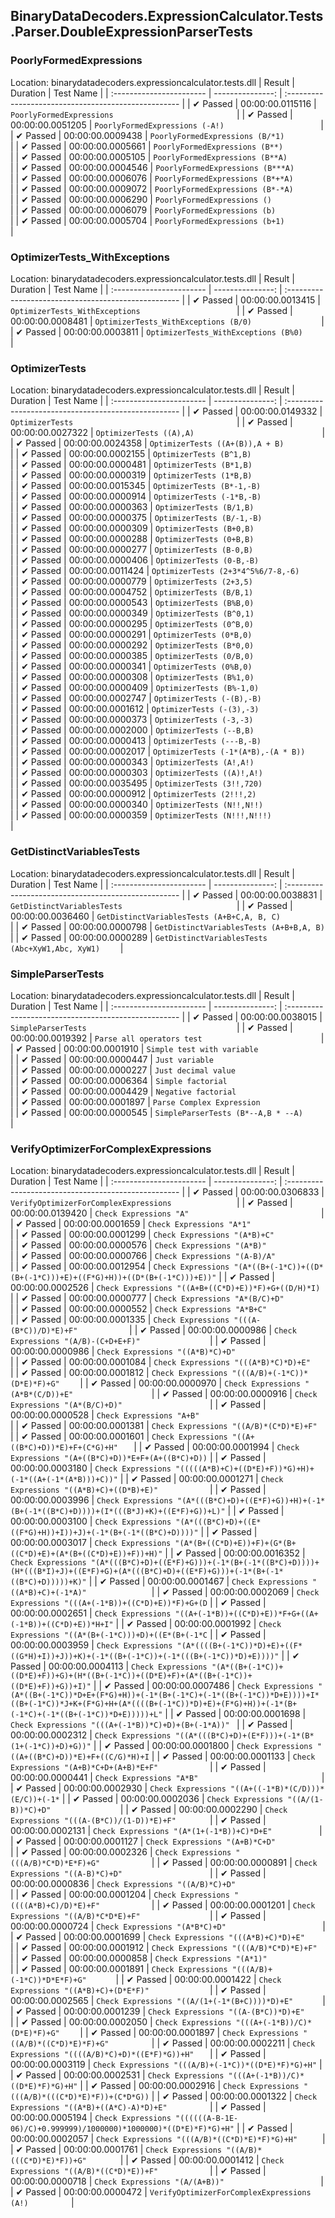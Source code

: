 ## BinaryDataDecoders.ExpressionCalculator.Tests.Parser.DoubleExpressionParserTests

### PoorlyFormedExpressions
 Location: binarydatadecoders.expressioncalculator.tests.dll
| Result                   | Duration         | Test Name                                          |
| :----------------------- | ---------------: | :--------------------------------------------------- |
|  ✔ Passed               | 00:00:00.0115116 | `PoorlyFormedExpressions                           ` |
|  ✔ Passed               | 00:00:00.0051205 | `PoorlyFormedExpressions (-A!)                     ` |
|  ✔ Passed               | 00:00:00.0009438 | `PoorlyFormedExpressions (B/*1)                    ` |
|  ✔ Passed               | 00:00:00.0005661 | `PoorlyFormedExpressions (B**)                     ` |
|  ✔ Passed               | 00:00:00.0005105 | `PoorlyFormedExpressions (B**A)                    ` |
|  ✔ Passed               | 00:00:00.0004546 | `PoorlyFormedExpressions (B***A)                   ` |
|  ✔ Passed               | 00:00:00.0006076 | `PoorlyFormedExpressions (B*+*A)                   ` |
|  ✔ Passed               | 00:00:00.0009072 | `PoorlyFormedExpressions (B*-*A)                   ` |
|  ✔ Passed               | 00:00:00.0006290 | `PoorlyFormedExpressions ()                        ` |
|  ✔ Passed               | 00:00:00.0006079 | `PoorlyFormedExpressions (b)                       ` |
|  ✔ Passed               | 00:00:00.0005704 | `PoorlyFormedExpressions (b+1)                     ` |

### OptimizerTests_WithExceptions
 Location: binarydatadecoders.expressioncalculator.tests.dll
| Result                   | Duration         | Test Name                                          |
| :----------------------- | ---------------: | :--------------------------------------------------- |
|  ✔ Passed               | 00:00:00.0013415 | `OptimizerTests_WithExceptions                     ` |
|  ✔ Passed               | 00:00:00.0008481 | `OptimizerTests_WithExceptions (B/0)               ` |
|  ✔ Passed               | 00:00:00.0003811 | `OptimizerTests_WithExceptions (B%0)               ` |

### OptimizerTests
 Location: binarydatadecoders.expressioncalculator.tests.dll
| Result                   | Duration         | Test Name                                          |
| :----------------------- | ---------------: | :--------------------------------------------------- |
|  ✔ Passed               | 00:00:00.0149332 | `OptimizerTests                                    ` |
|  ✔ Passed               | 00:00:00.0027322 | `OptimizerTests ((A),A)                            ` |
|  ✔ Passed               | 00:00:00.0024358 | `OptimizerTests ((A+(B)),A + B)                    ` |
|  ✔ Passed               | 00:00:00.0002155 | `OptimizerTests (B^1,B)                            ` |
|  ✔ Passed               | 00:00:00.0000481 | `OptimizerTests (B*1,B)                            ` |
|  ✔ Passed               | 00:00:00.0000319 | `OptimizerTests (1*B,B)                            ` |
|  ✔ Passed               | 00:00:00.0015345 | `OptimizerTests (B*-1,-B)                          ` |
|  ✔ Passed               | 00:00:00.0000914 | `OptimizerTests (-1*B,-B)                          ` |
|  ✔ Passed               | 00:00:00.0000363 | `OptimizerTests (B/1,B)                            ` |
|  ✔ Passed               | 00:00:00.0000375 | `OptimizerTests (B/-1,-B)                          ` |
|  ✔ Passed               | 00:00:00.0000309 | `OptimizerTests (B+0,B)                            ` |
|  ✔ Passed               | 00:00:00.0000288 | `OptimizerTests (0+B,B)                            ` |
|  ✔ Passed               | 00:00:00.0000277 | `OptimizerTests (B-0,B)                            ` |
|  ✔ Passed               | 00:00:00.0000406 | `OptimizerTests (0-B,-B)                           ` |
|  ✔ Passed               | 00:00:00.0011424 | `OptimizerTests (2+3*4^5%6/7-8,-6)                 ` |
|  ✔ Passed               | 00:00:00.0000779 | `OptimizerTests (2+3,5)                            ` |
|  ✔ Passed               | 00:00:00.0004752 | `OptimizerTests (B/B,1)                            ` |
|  ✔ Passed               | 00:00:00.0000543 | `OptimizerTests (B%B,0)                            ` |
|  ✔ Passed               | 00:00:00.0000349 | `OptimizerTests (B^0,1)                            ` |
|  ✔ Passed               | 00:00:00.0000295 | `OptimizerTests (0^B,0)                            ` |
|  ✔ Passed               | 00:00:00.0000291 | `OptimizerTests (0*B,0)                            ` |
|  ✔ Passed               | 00:00:00.0000292 | `OptimizerTests (B*0,0)                            ` |
|  ✔ Passed               | 00:00:00.0000385 | `OptimizerTests (0/B,0)                            ` |
|  ✔ Passed               | 00:00:00.0000341 | `OptimizerTests (0%B,0)                            ` |
|  ✔ Passed               | 00:00:00.0000308 | `OptimizerTests (B%1,0)                            ` |
|  ✔ Passed               | 00:00:00.0000409 | `OptimizerTests (B%-1,0)                           ` |
|  ✔ Passed               | 00:00:00.0002747 | `OptimizerTests (-(B),-B)                          ` |
|  ✔ Passed               | 00:00:00.0001612 | `OptimizerTests (-(3),-3)                          ` |
|  ✔ Passed               | 00:00:00.0000373 | `OptimizerTests (-3,-3)                            ` |
|  ✔ Passed               | 00:00:00.0002000 | `OptimizerTests (--B,B)                            ` |
|  ✔ Passed               | 00:00:00.0000413 | `OptimizerTests (---B,-B)                          ` |
|  ✔ Passed               | 00:00:00.0002017 | `OptimizerTests (-1*(A*B),-(A * B))                ` |
|  ✔ Passed               | 00:00:00.0000343 | `OptimizerTests (A!,A!)                            ` |
|  ✔ Passed               | 00:00:00.0000303 | `OptimizerTests ((A)!,A!)                          ` |
|  ✔ Passed               | 00:00:00.0035495 | `OptimizerTests (3!!,720)                          ` |
|  ✔ Passed               | 00:00:00.0000912 | `OptimizerTests (2!!!,2)                           ` |
|  ✔ Passed               | 00:00:00.0000340 | `OptimizerTests (N!!,N!!)                          ` |
|  ✔ Passed               | 00:00:00.0000359 | `OptimizerTests (N!!!,N!!!)                        ` |

### GetDistinctVariablesTests
 Location: binarydatadecoders.expressioncalculator.tests.dll
| Result                   | Duration         | Test Name                                          |
| :----------------------- | ---------------: | :--------------------------------------------------- |
|  ✔ Passed               | 00:00:00.0038831 | `GetDistinctVariablesTests                         ` |
|  ✔ Passed               | 00:00:00.0036460 | `GetDistinctVariablesTests (A+B+C,A, B, C)         ` |
|  ✔ Passed               | 00:00:00.0000798 | `GetDistinctVariablesTests (A+B+B,A, B)            ` |
|  ✔ Passed               | 00:00:00.0000289 | `GetDistinctVariablesTests (Abc+XyW1,Abc, XyW1)    ` |

### SimpleParserTests
 Location: binarydatadecoders.expressioncalculator.tests.dll
| Result                   | Duration         | Test Name                                          |
| :----------------------- | ---------------: | :--------------------------------------------------- |
|  ✔ Passed               | 00:00:00.0038015 | `SimpleParserTests                                 ` |
|  ✔ Passed               | 00:00:00.0019392 | `Parse all operators test                          ` |
|  ✔ Passed               | 00:00:00.0001910 | `Simple test with variable                         ` |
|  ✔ Passed               | 00:00:00.0000447 | `Just variable                                     ` |
|  ✔ Passed               | 00:00:00.0000227 | `Just decimal value                                ` |
|  ✔ Passed               | 00:00:00.0006364 | `Simple factorial                                  ` |
|  ✔ Passed               | 00:00:00.0004429 | `Negative factorial                                ` |
|  ✔ Passed               | 00:00:00.0001897 | `Parse Complex Expression                          ` |
|  ✔ Passed               | 00:00:00.0000545 | `SimpleParserTests (B*--A,B * --A)                 ` |

### VerifyOptimizerForComplexExpressions
 Location: binarydatadecoders.expressioncalculator.tests.dll
| Result                   | Duration         | Test Name                                          |
| :----------------------- | ---------------: | :--------------------------------------------------- |
|  ✔ Passed               | 00:00:00.0306833 | `VerifyOptimizerForComplexExpressions              ` |
|  ✔ Passed               | 00:00:00.0139420 | `Check Expressions "A"                             ` |
|  ✔ Passed               | 00:00:00.0001659 | `Check Expressions "A*1"                           ` |
|  ✔ Passed               | 00:00:00.0001299 | `Check Expressions "(A*B)+C"                       ` |
|  ✔ Passed               | 00:00:00.0000576 | `Check Expressions "(A*B)"                         ` |
|  ✔ Passed               | 00:00:00.0000766 | `Check Expressions "(A-B)/A"                       ` |
|  ✔ Passed               | 00:00:00.0012954 | `Check Expressions "(A*((B+(-1*C))+((D*(B+(-1*C)))+E)+((F*G)+H))+((D*(B+(-1*C)))+E))"` |
|  ✔ Passed               | 00:00:00.0002526 | `Check Expressions "((A+B+((C*D)+E))*F)+G+((D/H)*I)` |
|  ✔ Passed               | 00:00:00.0000777 | `Check Expressions "A*(B/C)+D"                     ` |
|  ✔ Passed               | 00:00:00.0000552 | `Check Expressions "A*B+C"                         ` |
|  ✔ Passed               | 00:00:00.0001335 | `Check Expressions "(((A-(B*C))/D)*E)+F"           ` |
|  ✔ Passed               | 00:00:00.0000986 | `Check Expressions "(A/B)-(C+D+E+F)"               ` |
|  ✔ Passed               | 00:00:00.0000986 | `Check Expressions "((A*B)*C)+D"                   ` |
|  ✔ Passed               | 00:00:00.0001084 | `Check Expressions "(((A*B)*C)*D)+E"               ` |
|  ✔ Passed               | 00:00:00.0001812 | `Check Expressions "(((A/B)+(-1*C))*(D*E)*F)+G"    ` |
|  ✔ Passed               | 00:00:00.0000970 | `Check Expressions "(A*B*(C/D))+E"                 ` |
|  ✔ Passed               | 00:00:00.0000916 | `Check Expressions "(A*(B/C)+D)"                   ` |
|  ✔ Passed               | 00:00:00.0000528 | `Check Expressions "A+B"                           ` |
|  ✔ Passed               | 00:00:00.0001381 | `Check Expressions "((A/B)*(C*D)*E)+F"             ` |
|  ✔ Passed               | 00:00:00.0001601 | `Check Expressions "((A+((B*C)+D))*E)+F+(C*G)+H"   ` |
|  ✔ Passed               | 00:00:00.0001994 | `Check Expressions "(A+((B*C)+D))*E+F+(A+((B*C)+D))` |
|  ✔ Passed               | 00:00:00.0003180 | `Check Expressions "(((((A*B)+C)+((D*E)+F))*G)+H)+(-1*((A+(-1*(A*B)))+C))"` |
|  ✔ Passed               | 00:00:00.0001271 | `Check Expressions "((A*B)+C)+((D*B)+E)"           ` |
|  ✔ Passed               | 00:00:00.0003996 | `Check Expressions "(A*(((B*C)+D)+((E*F)+G))+H)+(-1*(B+(-1*((B*C)+D))))+(I*(((B*J)+K)+((E*F)+G))+L)"` |
|  ✔ Passed               | 00:00:00.0003100 | `Check Expressions "(A*(((B*C)+D)+((E*((F*G)+H))+I))+J)+(-1*(B+(-1*((B*C)+D))))"` |
|  ✔ Passed               | 00:00:00.0003017 | `Check Expressions "(A*(B+((C*D)+E))+F)+(G*(B+((C*D)+E)+(A*(B+((C*D)+E))+F))+H)"` |
|  ✔ Passed               | 00:00:00.0016352 | `Check Expressions "(A*(((B*C)+D)+((E*F)+G)))+(-1*(B+(-1*((B*C)+D))))+(H*(((B*I)+J)+((E*F)+G)+(A*(((B*C)+D)+((E*F)+G)))+(-1*(B+(-1*((B*C)+D)))))+K)"` |
|  ✔ Passed               | 00:00:00.0001467 | `Check Expressions "((A*B)+C)+(-1*A)"              ` |
|  ✔ Passed               | 00:00:00.0002069 | `Check Expressions "(((A+(-1*B))+((C*D)+E))*F)+G+(D` |
|  ✔ Passed               | 00:00:00.0002651 | `Check Expressions "((A+(-1*B))+((C*D)+E))*F+G+((A+(-1*B))+((C*D)+E))*H+I"` |
|  ✔ Passed               | 00:00:00.0001992 | `Check Expressions "((A*(B+(-1*C)))+D)+((E*(B+(-1*C` |
|  ✔ Passed               | 00:00:00.0003959 | `Check Expressions "(A*((((B+(-1*C))*D)+E)+((F*((G*H)+I))+J))+K)+(-1*((B+(-1*C))+(-1*(((B+(-1*C))*D)+E))))"` |
|  ✔ Passed               | 00:00:00.0004113 | `Check Expressions "(A*((B+(-1*C))+((D*E)+F))+G)+(H*((B+(-1*C))+((D*E)+F)+(A*((B+(-1*C))+((D*E)+F))+G))+I)"` |
|  ✔ Passed               | 00:00:00.0007486 | `Check Expressions "(A*((B+(-1*C))*D+E+(F*G)+H))+(-1*(B+(-1*C)+(-1*((B+(-1*C))*D+E))))+I*((B+(-1*C))*J+K+(F*G)+H+(A*((((B+(-1*C))*D)+E)+(F*G)+H))+(-1*(B+(-1*C)+(-1*((B+(-1*C))*D+E)))))+L"` |
|  ✔ Passed               | 00:00:00.0001698 | `Check Expressions "(((A+(-1*B))*C)+D)+(B+(-1*A))" ` |
|  ✔ Passed               | 00:00:00.0002312 | `Check Expressions "((A*(((B*C)+D)+(E*F)))+(-1*(B*(1+(-1*C))+D)+G))"` |
|  ✔ Passed               | 00:00:00.0001800 | `Check Expressions "((A+((B*C)+D))*E)+F+((C/G)*H)+I` |
|  ✔ Passed               | 00:00:00.0001133 | `Check Expressions "(A+B)*C+D+(A+B)*E+F"           ` |
|  ✔ Passed               | 00:00:00.0000441 | `Check Expressions "A*B"                           ` |
|  ✔ Passed               | 00:00:00.0002930 | `Check Expressions "((A+((-1*B)*(C/D)))*(E/C))+(-1*` |
|  ✔ Passed               | 00:00:00.0002036 | `Check Expressions "((A/(1-B))*C)+D"               ` |
|  ✔ Passed               | 00:00:00.0002290 | `Check Expressions "(((A-(B*C))/(1-D))*E)+F"       ` |
|  ✔ Passed               | 00:00:00.0002131 | `Check Expressions "(A*(1+(-1*B))+C)*D+E"          ` |
|  ✔ Passed               | 00:00:00.0001127 | `Check Expressions "(A+B)*C+D"                     ` |
|  ✔ Passed               | 00:00:00.0002326 | `Check Expressions "(((A/B)*C*D)*E*F)+G"           ` |
|  ✔ Passed               | 00:00:00.0000891 | `Check Expressions "((A-B)*C)+D"                   ` |
|  ✔ Passed               | 00:00:00.0000836 | `Check Expressions "((A/B)*C)+D"                   ` |
|  ✔ Passed               | 00:00:00.0001204 | `Check Expressions "((((A*B)+C)/D)*E)+F"           ` |
|  ✔ Passed               | 00:00:00.0001201 | `Check Expressions "((A/B)*C*D*E)+F"               ` |
|  ✔ Passed               | 00:00:00.0000724 | `Check Expressions "(A*B*C)+D"                     ` |
|  ✔ Passed               | 00:00:00.0001699 | `Check Expressions "(((A*B)+C)*D)+E"               ` |
|  ✔ Passed               | 00:00:00.0001912 | `Check Expressions "(((A/B)*C*D)*E)+F"             ` |
|  ✔ Passed               | 00:00:00.0000858 | `Check Expressions "(A*1)"                         ` |
|  ✔ Passed               | 00:00:00.0001891 | `Check Expressions "(((A/B)+(-1*C))*D*E*F)+G"      ` |
|  ✔ Passed               | 00:00:00.0001422 | `Check Expressions "((A*B)+C)+(D*E*F)"             ` |
|  ✔ Passed               | 00:00:00.0002565 | `Check Expressions "((A/(1+(-1*(B+C))))*D)+E"      ` |
|  ✔ Passed               | 00:00:00.0001239 | `Check Expressions "((A-(B*C))*D)+E"               ` |
|  ✔ Passed               | 00:00:00.0002050 | `Check Expressions "(((A+(-1*B))/C)*(D*E)*F)+G"    ` |
|  ✔ Passed               | 00:00:00.0001897 | `Check Expressions "((A/B)*((C*D)*E)*F)+G"         ` |
|  ✔ Passed               | 00:00:00.0002211 | `Check Expressions "((((A/B)*C)+D)*((E*F)*G))+H"   ` |
|  ✔ Passed               | 00:00:00.0003119 | `Check Expressions "(((A/B)+(-1*C))*((D*E)*F)*G)+H"` |
|  ✔ Passed               | 00:00:00.0002531 | `Check Expressions "(((A+(-1*B))/C)*((D*E)*F)*G)+H"` |
|  ✔ Passed               | 00:00:00.0002916 | `Check Expressions "(((A/B)*(((C*D)*E)*F))+(C*D*G))` |
|  ✔ Passed               | 00:00:00.0001322 | `Check Expressions "((A*B)+((A*C)-A)*D)+E"         ` |
|  ✔ Passed               | 00:00:00.0005194 | `Check Expressions "((((((A-B-1E-06)/C)+0.999999)/1000000)*1000000)*((D*E)*F)*G)+H"` |
|  ✔ Passed               | 00:00:00.0002057 | `Check Expressions "(((A/B)*((C*D)*E)*F)*G)+H"     ` |
|  ✔ Passed               | 00:00:00.0001761 | `Check Expressions "((A/B)*(((C*D)*E)*F))+G"       ` |
|  ✔ Passed               | 00:00:00.0001412 | `Check Expressions "((A/B)*((C*D)*E))+F"           ` |
|  ✔ Passed               | 00:00:00.0000718 | `Check Expressions "(A/(A+B))"                     ` |
|  ✔ Passed               | 00:00:00.0000472 | `VerifyOptimizerForComplexExpressions (A!)         ` |

